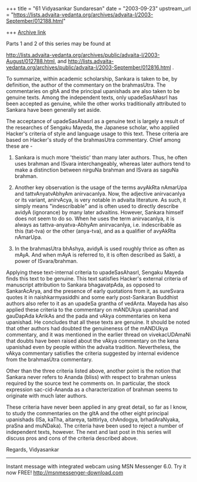 +++
title = "61 Vidyasankar Sundaresan"
date = "2003-09-23"
upstream_url = "https://lists.advaita-vedanta.org/archives/advaita-l/2003-September/012188.html"

+++
[Archive link](https://lists.advaita-vedanta.org/archives/advaita-l/2003-September/012188.html)


Parts 1 and 2 of this series may be found at

http://lists.advaita-vedanta.org/archives/public/advaita-l/2003-August/012788.html, 
and
http://lists.advaita-vedanta.org/archives/public/advaita-l/2003-September/012816.html 
.

To summarize, within academic scholarship, Sankara is taken to be, by 
definition, the author of the commentary on the brahmasUtra. The 
commentaries on gItA and the principal upanishads are also taken to be 
genuine texts. Among the independent texts, only upadeSasAhasrI has been 
accepted as genuine, while the other works traditionally attributed to 
Sankara have been generally set aside.

The acceptance of upadeSasAhasrI as a genuine text is largely a result of 
the researches of Sengaku Mayeda, the Japanese scholar, who applied Hacker's 
criteria of style and language usage to this text. These criteria are based 
on Hacker's study of the brahmasUtra commentary. Chief among these are -

1. Sankara is much more 'theistic' than many later authors. Thus, he often 
uses brahman and ISvara interchangeably, whereas later authors tend to make 
a distinction between nirguNa brahman and ISvara as saguNa brahman.

2. Another key observation is the usage of the terms avyAkRta nAmarUpa and 
tattvAnyatvAbhyAm anirvacanIya. Now, the adjective anirvacanIya or its 
variant, anirvAcya, is very notable in advaita literature. As such, it 
simply means "indescribable" and is often used to directly describe avidyA 
(ignorance) by many later advaitins. However, Sankara himself does not seem 
to do so. When he uses the term anirvacanIya, it is always as 
tattva-anyatva-AbhyAm anirvacanIya, i.e. indescribable as this (tat-tva) or 
the other (anya-tva), and as a qualifier of avyAkRta nAmarUpa.

3. In the brahmasUtra bhAshya, avidyA is used roughly thrice as often as 
mAyA. And when mAyA is referred to, it is often described as Sakti, a power 
of ISvara/brahman.

Applying these text-internal criteria to upadeSasAhasrI, Sengaku Mayeda 
finds this text to be genuine. This text satisfies Hacker's external 
criteria of manuscript attribution to Sankara bhagavatpAda, as opposed to 
SankarAcArya, and the presence of early quotations from it, as sureSvara 
quotes it in naishkarmyasiddhi and some early post-Sankaran Buddhist authors 
also refer to it as an upadeSa grantha of vedAnta. Mayeda has also applied 
these criteria to the commentary on mANDUkya upanishad and gauDapAda kArikAs 
and the pada and vAkya commentaries on kena upanishad. He concludes that all 
these texts are genuine. It should be noted that other authors had doubted 
the genuineness of the mANDUkya commentary, and it was mentioned in the 
earlier thread on vivekacUDAmaNi that doubts have been raised about the 
vAkya commentary on the kena upanishad even by people within the advaita 
tradition. Nevertheless, the vAkya commentary satisfies the criteria 
suggested by internal evidence from the brahmasUtra commentary.

Other than the three criteria listed above, another point is the notion that 
Sankara never refers to Ananda (bliss) with respect to brahman unless 
required by the source text he comments on. In particular, the stock 
expression sac-cid-Ananda as a characterization of brahman seems to 
originate with much later authors.

These criteria have never been applied in any great detail, so far as I 
know, to study the commentaries on the gItA and the other eight principal 
upanishads (ISa, kaTha, aitareya, taittirIya, chAndogya, brhadAraNyaka, 
praSna and muNDaka). The criteria have been used to reject a number of 
independent texts, however. The next and last post in this series will 
discuss pros and cons of the criteria described above.

Regards,
Vidyasankar

_________________________________________________________________
Instant message with integrated webcam using MSN Messenger 6.0. Try it now 
FREE!  http://msnmessenger-download.com

